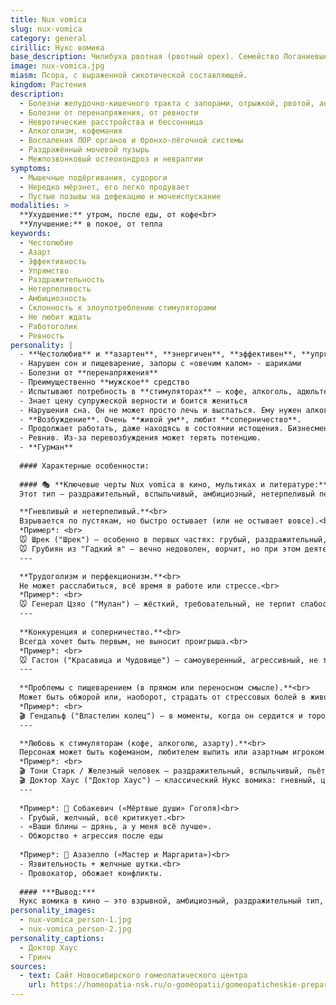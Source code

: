 ```yaml
---
title: Nux vomica
slug: nux-vomica
category: general
cirillic: Нукс вомика
base_description: Чилибуха рвотная (рвотный орех). Семейство Логаниевые 
image: nux-vomica.jpg
miasm: Псора, с выраженной сикотической составляющей.
kingdom: Растения
description:
  - Болезни желудочно-кишечного тракта с запорами, отрыжкой, рвотой, анорексией
  - Болезни от перенапряжения, от ревности
  - Невротические расстройства и бессонница
  - Алкоголизм, кофемания
  - Воспаления ЛОР органов и бронхо-лёгочной системы
  - Раздражённый мочевой пузырь
  - Межпозвонковый остеохондроз и невралгии
symptoms:
  - Мышечные подёргивания, судороги
  - Нередко мёрзнет, его легко продувает
  - Пустые позывы на дефекацию и мочеиспускание
modalities: >
  **Ухудшение:** утром, после еды, от кофе<br>
  **Улучшение:** в покое, от тепла
keywords:
  - Честолюбие
  - Азарт
  - Эффективность
  - Упрямство
  - Раздражительность
  - Нетерпеливость
  - Амбициозность
  - Склонность к злоупотреблению стимуляторами
  - Не любит ждать
  - Работоголик
  - Ревность
personality: |
  - **Честолюбив** и **азартен**, **энергичен**, **эффективен**, **упрям**, **раздражителен** и **нетерпелив**
  - Нарушен сон и пищеварение, запоры с «овечим калом» - шариками
  - Болезни от **перенапряжения**
  - Преимущественно **мужское** средство
  - Испытывают потребность в **стимуляторах** – кофе, алкоголь, адюльтеры
  - Знает цену супружеской верности и боится жениться
  - Нарушения сна. Он не может просто лечь и выспаться. Ему нужен алкоголь для этого
  - **Возбуждение**. Очень **живой ум**, любит **соперничество**. 
  - Продолжает работать, даже находясь в состоянии истощения. Бизнесмен, измотанный своим бизнесом
  - Ревнив. Из-за перевозбуждения может терять потенцию.
  - **Гурман**
  
  #### Характерные особенности:
  
  #### 🎭 **Ключевые черты Nux vomica в кино, мультиках и литературе:**
  Этот тип — раздражительный, вспыльчивый, амбициозный, нетерпеливый персонаж, часто трудоголик или заядлый спорщик.

  **Гневливый и нетерпеливый.**<br>
  Взрывается по пустякам, но быстро остывает (или не остывает вовсе).<br>
  *Пример*: <br>
  🐭 Шрек ("Шрек") – особенно в первых частях: грубый, раздражительный, но в глубине души добрый.<br>
  🐭 Грубиян из "Гадкий я" – вечно недоволен, ворчит, но при этом деятельный.
  ---

  **Трудоголизм и перфекционизм.**<br>
  Не может расслабиться, всё время в работе или стрессе.<br>
  *Пример*: <br>
  🐭 Генерал Цзяо ("Мулан") – жёсткий, требовательный, не терпит слабости.
  ---
  
  **Конкуренция и соперничество.**<br>
  Всегда хочет быть первым, не выносит проигрыша.<br>
  *Пример*: <br>
  🐭 Гастон ("Красавица и Чудовище") – самоуверенный, агрессивный, не терпит возражений.<br>
  ---
  
  **Проблемы с пищеварением (в прямом или переносном смысле).**<br>
  Может быть обжорой или, наоборот, страдать от стрессовых болей в животе.<br>
  *Пример*: <br>
  🎬 Гендальф ("Властелин колец") – в моменты, когда он сердится и торопит хоббитов: "БЕГИТЕ, ГЛУПЦЫ!"
  ---

  **Любовь к стимуляторам (кофе, алкоголю, азарту).**<br>
  Персонаж может быть кофеманом, любителем выпить или азартным игроком.<br>
  *Пример*: <br>
  🎬 Тони Старк / Железный человек – раздражительный, вспыльчивый, пьёт виски и работает без отдыха.<br>
  🎬 Доктор Хаус ("Доктор Хаус") – классический Нукс вомика: гневный, циничный, сидит на таблетках и кофе. 
  ---
  
  *Пример*: 📖 Собакевич («Мёртвые души» Гоголя)<br>
  - Грубый, желчный, всё критикует.<br>
  - «Ваши блины — дрянь, а у меня всё лучше».
  - Обжорство + агрессия после еды
  
  *Пример*: 📖 Азазелло («Мастер и Маргарита»)<br>
  - Язвительность + желчные шутки.<br>
  - Провокатор, обожает конфликты.
  
  #### ***Вывод:***
  Нукс вомика в кино — это взрывной, амбициозный, раздражительный тип, который вечно куда-то спешит, всех критикует и не умеет расслабляться. Если видите персонажа, который орёт, торопится и всех достал — это он! 😈
personality_images: 
  - nux-vomica_person-1.jpg
  - nux-vomica_person-2.jpg
personality_captions: 
  - Доктор Хаус
  - Гринч
sources:
  - text: Сайт Новосибирского гомеопатического центра
    url: https://homeopatia-nsk.ru/o-gomeopatii/gomeopaticheskie-preparaty-prosto-i-ponyatno/350-nuks-vomika-v-gomeopatii-nux-vomica.html
---
```

